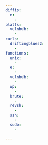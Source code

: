 ```yaml
---
diffis:
  e:
    -
platfs:
  vulnhub:
    -
curls:
  driftingblues2:
    -
functions:
  unix:
    -
  e:
    -
  vulnhub:
    -
  wp:
    -
  brute:
    -
  revsh:
    -
  ssh:
    -
  sudo:
    -

---
```

